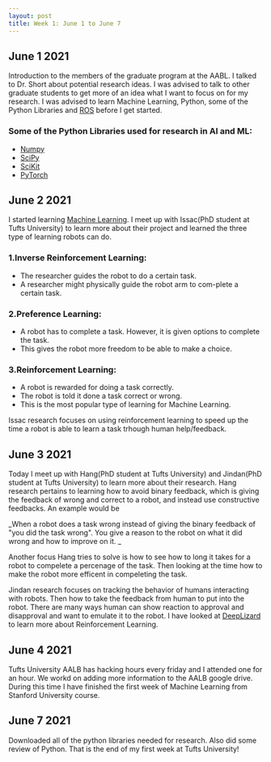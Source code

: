 ```yaml
---
layout: post
title: Week 1: June 1 to June 7
---
```


## June 1 2021 ##

Introduction to the members of the graduate program at the AABL. I talked to Dr. Short about potential research ideas. I was advised to talk to other graduate students to get more of an idea what I want to focus on for my research. I was advised to learn Machine Learning, Python, some of the Python Libraries and [ROS](http://wiki.ros.org/ROS/Tutorials) before I get started.

### Some of the Python Libraries used for research in AI and ML:
* [Numpy](https://numpy.org/learn/)
* [SciPy](https://www.scipy.org/)
* [SciKit](https://scikit-learn.org/stable/)
* [PyTorch](https://pytorch.org/)

## June 2 2021 ##
I started learning [Machine Learning](https://www.coursera.org/learn/machine-learning/home). I meet up with Issac(PhD student at Tufts University) to learn more about their project and learned the three type of learning robots can do.

### 1.Inverse Reinforcement Learning: ###
  * The researcher guides the robot to do a certain task.
  * A researcher might physically guide the robot arm to com-plete a certain task.
 
### 2.Preference Learning: ###
  * A robot has to complete a task. However, it is given options to complete the task.
  * This gives the robot more freedom to be able to make a choice.
 
### 3.Reinforcement Learning: ###
  * A robot is rewarded for doing a task correctly.
  * The robot is told it done a task correct or wrong.
  * This is the most popular type of learning for Machine Learning.

Issac research focuses on using reinforcement learning to speed up the time a robot is able to learn a task trhough human help/feedback.

## June 3 2021 ##

Today I meet up with Hang(PhD student at Tufts University) and Jindan(PhD student at Tufts University) to learn more about their research. Hang research pertains to learning how to avoid binary feedback, which is giving the feedback of wrong and correct to a robot, and instead use constructive feedbacks. An example would be

_When a robot does a task wrong instead of giving the binary feedback of "you did the task wrong". You give a reason to the robot on what it did wrong and how to improve on it. _

Another focus Hang tries to solve is how to see how to long it takes for a robot to compelete a percenage of the task. Then looking at the time how to make the robot more efficent in compeleting the task.  

Jindan research focuses on tracking the behavior of humans interacting with robots. Then how to take the feedback from human to put into the robot. There are many ways human can show reaction to approval and disapproval and want to emulate it to the robot. I have looked at [DeepLizard](https://deeplizard.com/learn/video/nyjbcRQ-uQ8) to learn more about Reinforcement Learning. 

## June 4 2021 ##

Tufts University AALB has hacking hours every friday and I attended one for an hour. We workd on adding more information to the AALB google drive. During this time I have finished the first week of Machine Learning from Stanford University course. 

## June 7 2021 ##

Downloaded all of the python libraries needed for research. Also did some review of Python. That is the end of my first week at Tufts University!
